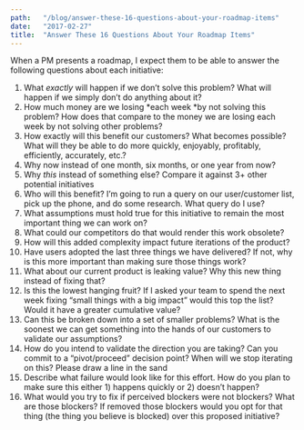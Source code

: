 ```yaml
---
path:	"/blog/answer-these-16-questions-about-your-roadmap-items"
date:	"2017-02-27"
title:	"Answer These 16 Questions About Your Roadmap Items"
---
```


When a PM presents a roadmap, I expect them to be able to answer the following questions about each initiative:

1. What *exactly* will happen if we don’t solve this problem? What will happen if we simply don’t do anything about it?
2. How much money are we losing *each week *by not solving this problem? How does that compare to the money we are losing each week by not solving other problems?
3. How exactly will this benefit our customers? What becomes possible? What will they be able to do more quickly, enjoyably, profitably, efficiently, accurately, etc.?
4. Why now instead of one month, six months, or one year from now?
5. Why *this* instead of something else? Compare it against 3+ other potential initiatives
6. Who will this benefit? I’m going to run a query on our user/customer list, pick up the phone, and do some research. What query do I use?
7. What assumptions must hold true for this initiative to remain the most important thing we can work on?
8. What could our competitors do that would render this work obsolete?
9. How will this added complexity impact future iterations of the product?
10. Have users adopted the last three things we have delivered? If not, why is this more important than making sure those things work?
11. What about our current product is leaking value? Why this new thing instead of fixing that?
12. Is this the lowest hanging fruit? If I asked your team to spend the next week fixing “small things with a big impact” would this top the list? Would it have a greater cumulative value?
13. Can this be broken down into a set of smaller problems? What is the soonest we can get something into the hands of our customers to validate our assumptions?
14. How do you intend to validate the direction you are taking? Can you commit to a “pivot/proceed” decision point? When will we stop iterating on this? Please draw a line in the sand
15. Describe what failure would look like for this effort. How do you plan to make sure this either 1) happens quickly or 2) doesn’t happen?
16. What would you try to fix if perceived blockers were not blockers? What are those blockers? If removed those blockers would you opt for that thing (the thing you believe is blocked) over this proposed initiative?
